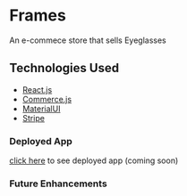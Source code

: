 # Frames
An e-commece store that sells Eyeglasses

## Technologies Used
- [React.js](https://reactjs.org/)
- [Commerce.js](https://commercejs.com/)
- [MaterialUI](https://material-ui.com/)
- [Stripe](https://stripe.com/?utm_campaign=paid_brand-US_Search_Brand_Stripe-1803852691&utm_medium=cpc&utm_source=google&ad_content=448938759726&utm_term=stripe%20js&utm_matchtype=e&utm_adposition=&utm_device=c&gclid=Cj0KCQiAst2BBhDJARIsAGo2ldXgTeuIXNP7A75R5d_hzymF7cEGhfCCEm5KXwNtdfu4xuNLGnqgrM8aAmOsEALw_wcB)

### Deployed App
[click here]() to see deployed app (coming soon)

### Future Enhancements 